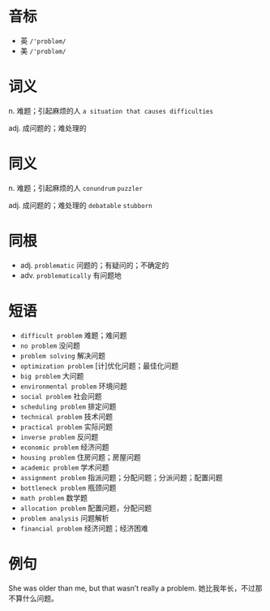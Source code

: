 # 音标

- 英 `/'prɒbləm/`
- 美 `/'prɑbləm/`

# 词义

n. 难题；引起麻烦的人
`a situation that causes difficulties`

adj. 成问题的；难处理的


# 同义

n. 难题；引起麻烦的人
`conundrum` `puzzler`

adj. 成问题的；难处理的
`debatable` `stubborn`

# 同根

- adj. `problematic` 问题的；有疑问的；不确定的
- adv. `problematically` 有问题地

# 短语

- `difficult problem` 难题；难问题
- `no problem` 没问题
- `problem solving` 解决问题
- `optimization problem` [计]优化问题；最佳化问题
- `big problem` 大问题
- `environmental problem` 环境问题
- `social problem` 社会问题
- `scheduling problem` 排定问题
- `technical problem` 技术问题
- `practical problem` 实际问题
- `inverse problem` 反问题
- `economic problem` 经济问题
- `housing problem` 住房问题；房屋问题
- `academic problem` 学术问题
- `assignment problem` 指派问题；分配问题；分派问题；配置问题
- `bottleneck problem` 瓶颈问题
- `math problem` 数学题
- `allocation problem` 配置问题，分配问题
- `problem analysis` 问题解析
- `financial problem` 经济问题；经济困难

# 例句

She was older than me, but that wasn’t really a problem.
她比我年长，不过那不算什么问题。



